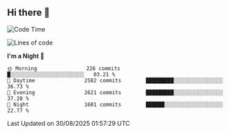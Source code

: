 ## Hi there 👋

<!--
**Wangmerlyn/Wangmerlyn** is a ✨ _special_ ✨ repository because its `README.md` (this file) appears on your GitHub profile.

Here are some ideas to get you started:

- 🔭 I’m currently working on ...
- 🌱 I’m currently learning ...
- 👯 I’m looking to collaborate on ...
- 🤔 I’m looking for help with ...
- 💬 Ask me about ...
- 📫 How to reach me: ...
- 😄 Pronouns: ...
- ⚡ Fun fact: ...
-->
<!--START_SECTION:waka-->
![Code Time](http://img.shields.io/badge/Code%20Time-522%20hrs%2042%20mins-blue)

![Lines of code](https://img.shields.io/badge/From%20Hello%20World%20I%27ve%20Written-41.6%20million%20lines%20of%20code-blue)

**I'm a Night 🦉** 

```text
🌞 Morning                226 commits         █░░░░░░░░░░░░░░░░░░░░░░░░   03.21 % 
🌆 Daytime                2582 commits        █████████░░░░░░░░░░░░░░░░   36.73 % 
🌃 Evening                2621 commits        █████████░░░░░░░░░░░░░░░░   37.28 % 
🌙 Night                  1601 commits        ██████░░░░░░░░░░░░░░░░░░░   22.77 % 
```



 Last Updated on 30/08/2025 01:57:29 UTC
<!--END_SECTION:waka-->
